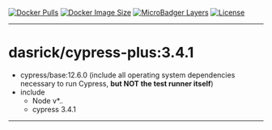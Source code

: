 [![Docker Pulls][dockerpull-image]][dockerpull-url]
[![Docker Image Size][dockerimagesize-image]][dockerimagesize-url]
[![MicroBadger Layers][dockerimagelayer-image]][dockerimagelayer-url]
[![License][license-image]][license-url]

***

# dasrick/cypress-plus:3.4.1

* cypress/base:12.6.0 (include all operating system dependencies necessary to run Cypress, **but NOT the test runner itself**)
* include 
    * Node v*.*.*
    * cypress 3.4.1

***

[dockerimagesize-image]: https://img.shields.io/microbadger/image-size/dasrick/cypress-plus/3.4.1.svg?style=flat-square
[dockerimagesize-url]: https://hub.docker.com/r/dasrick/cypress-plus

[dockerimagelayer-image]: https://img.shields.io/microbadger/layers/dasrick/cypress-plus/3.4.1.svg?style=flat-square
[dockerimagelayer-url]: https://hub.docker.com/r/dasrick/cypress-plus

[dockerpull-image]: https://img.shields.io/docker/pulls/dasrick/cypress-plus.svg?style=flat-square
[dockerpull-url]: https://hub.docker.com/r/dasrick/cypress-plus

[license-image]: https://img.shields.io/github/license/dasrick/cypress-plus.svg?style=flat-square
[license-url]: https://github.com/dasrick/cypress-plus/blob/master/LICENSE

